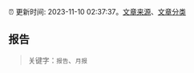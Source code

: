 :alarm_clock: 更新时间: 2023-11-10 02:37:37。[文章来源](/README.md)、[文章分类](/TAGS.md)

## 报告


> 关键字：`报告`、`月报`




